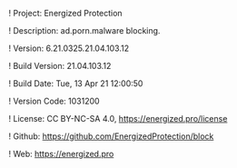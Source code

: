 ! Project: Energized Protection

! Description: ad.porn.malware blocking.

! Version: 6.21.0325.21.04.103.12

! Build Version: 21.04.103.12

! Build Date: Tue, 13 Apr 21 12:00:50

! Version Code: 1031200

! License: CC BY-NC-SA 4.0, https://energized.pro/license

! Github: https://github.com/EnergizedProtection/block

! Web: https://energized.pro
